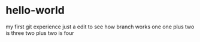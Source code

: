# hello-world
my first git experience
just a edit to see how branch works one
one plus two is three
two plus two is four


